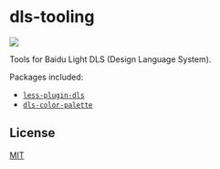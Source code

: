 # dls-tooling

[![](https://badgen.net/circleci/github/ecomfe/less-plugin-dls)](https://circleci.com/gh/ecomfe/less-plugin-dls)

Tools for Baidu Light DLS (Design Language System).

Packages included:

* [`less-plugin-dls`](./packages/less-plugin-dls)
* [`dls-color-palette`](./packages/dls-color-palette)

## License

[MIT](https://github.com/ecomfe/dls-tooling/blob/master/LICENSE)
